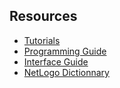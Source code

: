 ## Resources

- [Tutorials](http://ccl.northwestern.edu/netlogo/faq.html)
- [Programming Guide](http://ccl.northwestern.edu/netlogo/docs/programming.html)
- [Interface Guide](http://ccl.northwestern.edu/netlogo/docs/interface.html)
- [NetLogo Dictionnary](http://ccl.northwestern.edu/netlogo/docs/dictionary.html)
